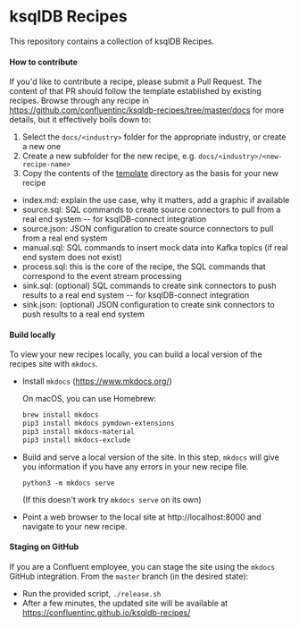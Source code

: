 # ksqlDB Recipes

This repository contains a collection of ksqlDB Recipes.

#### How to contribute

If you'd like to contribute a recipe, please submit a Pull Request.
The content of that PR should follow the template established by existing recipes.
Browse through any recipe in https://github.com/confluentinc/ksqldb-recipes/tree/master/docs for more details, but it effectively boils down to:

1. Select the `docs/<industry>` folder for the appropriate industry, or create a new one
2. Create a new subfolder for the new recipe, e.g. `docs/<industry>/<new-recipe-name>`
3. Copy the contents of the [template](template) directory as the basis for your new recipe

- index.md: explain the use case, why it matters, add a graphic if available
- source.sql: SQL commands to create source connectors to pull from a real end system -- for ksqlDB-connect integration
- source.json: JSON configuration to create source connectors to pull from a real end system
- manual.sql: SQL commands to insert mock data into Kafka topics (if real end system does not exist)
- process.sql: this is the core of the recipe, the SQL commands that correspond to the event stream processing
- sink.sql: (optional) SQL commands to create sink connectors to push results to a real end system -- for ksqlDB-connect integration
- sink.json: (optional) JSON configuration to create sink connectors to push results to a real end system


#### Build locally

To view your new recipes locally, you can build a local version of the recipes site with `mkdocs`.

- Install `mkdocs` (https://www.mkdocs.org/)

    On macOS, you can use Homebrew:
    ```bash
    brew install mkdocs
    pip3 install mkdocs pymdown-extensions
    pip3 install mkdocs-material
    pip3 install mkdocs-exclude
    ```

- Build and serve a local version of the site. In this step, `mkdocs` will give you information if you have any errors in your new recipe file.
    ```
    python3 -m mkdocs serve  
    ```
    
    (If this doesn't work try `mkdocs serve` on its own)

- Point a web browser to the local site at http://localhost:8000 and navigate to your new recipe.

#### Staging on GitHub

If you are a Confluent employee, you can stage the site using the `mkdocs` GitHub integration. From the `master` branch (in the desired state):
- Run the provided script, `./release.sh`
- After a few minutes, the updated site will be available at https://confluentinc.github.io/ksqldb-recipes/

